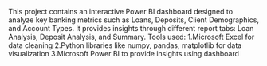 This project contains an interactive Power BI dashboard designed to analyze key banking metrics such as Loans, Deposits, Client Demographics, and Account Types. 
It provides insights through different report tabs: Loan Analysis, Deposit Analysis, and Summary.
Tools used:
1.Microsoft Excel for data cleaning
2.Python libraries like numpy, pandas, matplotlib for data visualization
3.Microsoft Power BI to provide insights using dashboard
